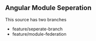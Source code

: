 ## Angular Module Seperation

This source has two branches
 - feature/seperate-branch
 - feature/module-federation



